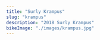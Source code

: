 ```yaml
---
title: "Surly Krampus"
slug: "krampus"
description: "2018 Surly Krampus"
bikeImage: "./images/krampus.jpg"
---
```

